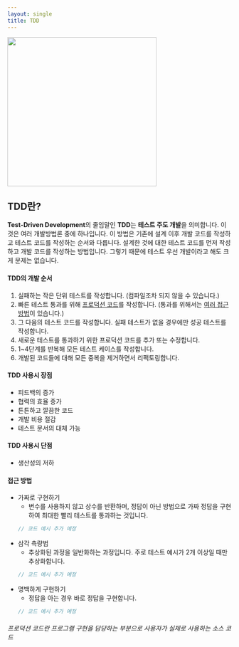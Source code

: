```yaml
---
layout: single
title: TDD
---
```

<div style="justify-content: center;">
  <img src='https://gmlwjd9405.github.io/images/agile-tdd/TDD_cycle.png' height='335px'>
</div>

## TDD란?
**Test-Driven Development**의 줄임말인 **TDD**는 **테스트 주도 개발**을 의미합니다. 이것은 여러 개발방법론 중에 하나입니다.
이 방법은 기존에 설계 이후 개발 코드를 작성하고 테스트 코드를 작성하는 순서와 다릅니다.
설계한 것에 대한 테스트 코드를 먼저 작성하고 개발 코드를 작성하는 방법입니다.
그렇기 때문에 테스트 우선 개발이라고 해도 크게 문제는 없습니다.

#### TDD의 개발 순서
1. 실패하는 작은 단위 테스트를 작성합니다. (컴파일조차 되지 않을 수 있습니다.)
2. 빠른 테스트 통과를 위해 <a href='https://github.com/nulzi/nulzi.github.io/new/master/_posts#%ED%94%84%EB%A1%9C%EB%8D%95%EC%85%98-%EC%BD%94%EB%93%9C'>프로덕션 코드</a>를 작성합니다.
(통과를 위해서는 <a href='https://github.com/nulzi/nulzi.github.io/new/master/_posts#%EC%A0%91%EA%B7%BC-%EB%B0%A9%EB%B2%95'>여러 접근 방법</a>이 있습니다.)
4. 그 다음의 테스트 코드를 작성합니다. 실패 테스트가 없을 경우에만 성공 테스트를 작성합니다.
5. 새로운 테스트를 통과하기 위한 프로덕션 코드를 추가 또는 수정합니다.
6. 1~4단계를 반복해 모든 테스트 케이스를 작성합니다.
7. 개발된 코드들에 대해 모든 중복을 제거하면서 리팩토링합니다.

#### TDD 사용시 장점
* 피드백의 증가
* 협력의 효율 증가
* 튼튼하고 깔끔한 코드
* 개발 비용 절감
* 테스트 문서의 대체 가능

#### TDD 사용시 단점
* 생산성의 저하

#### 접근 방법
* 가짜로 구현하기
  * 변수를 사용하지 않고 상수를 반환하며, 정답이 아닌 방법으로 가짜 정답을 구현하여 최대한 빨리 테스트를 통과하는 것입니다.
  ```javascript
  // 코드 예시 추가 예정
  ```
* 삼각 측량법
  * 추상화된 과정을 일반화하는 과정입니다. 주로 테스트 예시가 2개 이상일 때만 추상화합니다.
  ```javascript
  // 코드 예시 추가 예정
  ```
* 명백하게 구현하기
  * 정답을 아는 경우 바로 정답을 구현합니다.
  ```javascript
  // 코드 예시 추가 예정
  ```

###### <dfn>프로덕션 코드</dfn>란 프로그램 구현을 담당하는 부분으로 사용자가 실제로 사용하는 소스 코드
